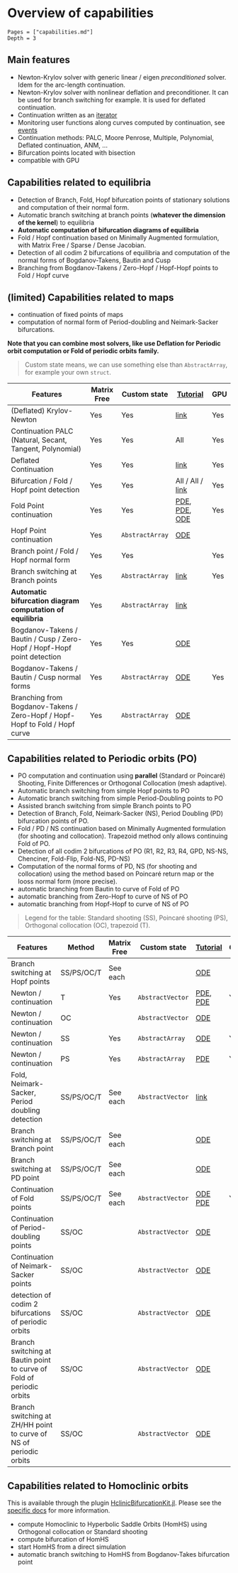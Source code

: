 # Overview of capabilities

```@contents
Pages = ["capabilities.md"]
Depth = 3
```

## Main features

- Newton-Krylov solver with generic linear / eigen *preconditioned* solver. Idem for the arc-length continuation.
- Newton-Krylov solver with nonlinear deflation and preconditioner. It can be used for branch switching for example. It is used for deflated continuation.
- Continuation written as an [iterator](https://bifurcationkit.github.io/BifurcationKitDocs.jl/dev/iterator/)
- Monitoring user functions along curves computed by continuation, see [events](https://bifurcationkit.github.io/BifurcationKitDocs.jl/dev/EventCallback/)
- Continuation methods: PALC, Moore Penrose, Multiple, Polynomial, Deflated continuation, ANM, ...
- Bifurcation points located with bisection
- compatible with GPU

## Capabilities related to equilibria
- Detection of Branch, Fold, Hopf bifurcation points of stationary solutions and computation of their normal form.
- Automatic branch switching at branch points (**whatever the dimension of the kernel**) to equilibria
- **Automatic computation of bifurcation diagrams of equilibria**
- Fold / Hopf continuation based on Minimally Augmented formulation, with Matrix Free / Sparse / Dense Jacobian.
- Detection of all codim 2 bifurcations of equilibria and computation of the normal forms of Bogdanov-Takens, Bautin and Cusp
- Branching from Bogdanov-Takens / Zero-Hopf / Hopf-Hopf points to Fold / Hopf curve

## (limited) Capabilities related to maps
- continuation of fixed points of maps
- computation of normal form of Period-doubling and Neimark-Sacker bifurcations.

**Note that you can combine most solvers, like use Deflation for Periodic orbit computation or Fold of periodic orbits family.**

> Custom state means, we can use something else than `AbstractArray`, for example your own `struct`.

|Features|Matrix Free|Custom state| [Tutorial](https://bifurcationkit.github.io/BifurcationKitDocs.jl/dev/tutorials/tutorials/) | GPU |
|---|---|---|---|---|
| (Deflated) Krylov-Newton| Yes| Yes| [link](https://bifurcationkit.github.io/BifurcationKitDocs.jl/dev/deflatedproblem/)| Yes|
| Continuation PALC (Natural, Secant, Tangent, Polynomial) | Yes| Yes |All  | Yes |
| Deflated Continuation | Yes| Yes| [link](https://bifurcationkit.github.io/BifurcationKitDocs.jl/dev/tutorials/tutorialCarrier/#Deflated-Continuation-in-the-Carrier-Problem-1) |Yes  |
| Bifurcation / Fold / Hopf point detection | Yes| Yes| All / All / [link](https://bifurcationkit.github.io/BifurcationKitDocs.jl/dev/tutorials/tutorials/#Bifurcation-diagrams-with-periodic-orbits-1) | Yes |
| Fold Point continuation | Yes| Yes| [PDE](https://bifurcationkit.github.io/BifurcationKitDocs.jl/dev/tutorials/tutorials1/#Temperature-model-(simplest-example-for-equilibria)-1), [PDE](https://bifurcationkit.github.io/BifurcationKitDocs.jl/dev/tutorials/tutorialsCGL/#Complex-Ginzburg-Landau-2d-1), [ODE](https://bifurcationkit.github.io/BifurcationKitDocs.jl/dev/tutorials/ode/lorenz84/#Extended-Lorenz-84-model-(codim-2-BT/ZH-aBS)) | Yes |
| Hopf Point continuation | Yes| `AbstractArray` | [ODE](https://bifurcationkit.github.io/BifurcationKitDocs.jl/dev/tutorials/ode/lorenz84/#Extended-Lorenz-84-model-(codim-2-BT/ZH-aBS)) ||
| Branch point / Fold / Hopf normal form | Yes| Yes|  | Yes | [link](https://bifurcationkit.github.io/BifurcationKitDocs.jl/dev/tutorials/tutorials3/#Continuation-of-Hopf-points-1) | |
| Branch switching at Branch points | Yes| `AbstractArray` | [link](https://bifurcationkit.github.io/BifurcationKitDocs.jl/dev/branchswitching/#From-simple-branch-point-to-equilibria) | Yes |
| **Automatic bifurcation diagram computation of equilibria** | Yes| `AbstractArray` |  [link](https://bifurcationkit.github.io/BifurcationKitDocs.jl/dev/tutorials/ode/tutorialPP2/#pp2-example-from-AUTO07p-(aBD-Hopf-aBS)) | |
| Bogdanov-Takens / Bautin / Cusp / Zero-Hopf / Hopf-Hopf point detection | Yes| Yes | [ODE](https://bifurcationkit.github.io/BifurcationKitDocs.jl/dev/tutorials/ode/lorenz84/#Extended-Lorenz-84-model-(codim-2-BT/ZH-aBS)) | |
| Bogdanov-Takens / Bautin / Cusp normal forms | Yes| `AbstractArray`| [ODE](https://bifurcationkit.github.io/BifurcationKitDocs.jl/dev/tutorials/ode/lorenz84/#Extended-Lorenz-84-model-(codim-2-BT/ZH-aBS))| Yes |
| Branching from Bogdanov-Takens / Zero-Hopf / Hopf-Hopf to Fold / Hopf curve | Yes | `AbstractArray` | [ODE](https://bifurcationkit.github.io/BifurcationKitDocs.jl/dev/tutorials/ode/lorenz84/#Extended-Lorenz-84-model-(codim-2-BT/ZH-aBS))|  |


## Capabilities related to Periodic orbits (PO)

- PO computation and continuation using **parallel** (Standard or Poincaré) Shooting, Finite Differences or Orthogonal Collocation (mesh adaptive).
- Automatic branch switching from simple Hopf points to PO
- Automatic branch switching from simple Period-Doubling points to PO
- Assisted branch switching from simple Branch points to PO
- Detection of Branch, Fold, Neimark-Sacker (NS), Period Doubling (PD) bifurcation points of PO.
- Fold / PD / NS continuation based on Minimally Augmented formulation (for shooting and collocation). Trapezoid method only allows continuing Fold of PO.
- Detection of all codim 2 bifurcations of PO (R1, R2, R3, R4, GPD, NS-NS, Chenciner, Fold-Flip, Fold-NS, PD-NS)
- Computation of the normal forms of PD, NS (for shooting and collocation) using the method based on Poincaré return map or the Iooss normal form (more precise).
- automatic branching from Bautin to curve of Fold of PO
- automatic branching from Zero-Hopf to curve of NS of PO
- automatic branching from Hopf-Hopf to curve of NS of PO

> Legend for the table: Standard shooting (SS), Poincaré shooting (PS), Orthogonal collocation (OC), trapezoid (T).

|Features|Method|Matrix Free|Custom state| [Tutorial](https://bifurcationkit.github.io/BifurcationKitDocs.jl/dev/tutorials/tutorials/) | GPU |
|---|---|---|---|---|---|
| Branch switching at Hopf points |SS/PS/OC/T| See each|  | [ODE](https://bifurcationkit.github.io/BifurcationKitDocs.jl/dev/tutorials/ode/tutorialsODE-PD/#Period-doubling-in-Lur'e-problem-(PD-aBS)) | |
| Newton / continuation | T | Yes| `AbstractVector` | [PDE](https://bifurcationkit.github.io/BifurcationKitDocs.jl/dev/tutorials/tutorials3/#Brusselator-1d-(automatic)-1), [PDE](https://bifurcationkit.github.io/BifurcationKitDocs.jl/dev/tutorials/tutorialsCGL/#Complex-Ginzburg-Landau-2d-1) | Yes|
| Newton / continuation |OC| | `AbstractVector` | [ODE](https://bifurcationkit.github.io/BifurcationKitDocs.jl/dev/tutorials/ode/tutorialsODE/#Neural-mass-equation-(Hopf-aBS)) | |
| Newton / continuation |SS| Yes| `AbstractArray` |  [ODE](https://bifurcationkit.github.io/BifurcationKitDocs.jl/dev/tutorials/ode/tutorialsODE-PD/#Period-doubling-in-Lur'e-problem-(PD-aBS)) | Yes|
| Newton / continuation |PS| Yes| `AbstractArray` |  [PDE](https://bifurcationkit.github.io/BifurcationKitDocs.jl/dev/tutorials/tutorials3/#d-Brusselator-(automatic)) | Yes|
| Fold, Neimark-Sacker, Period doubling detection |SS/PS/OC/T| See each| `AbstractVector` | [link](https://bifurcationkit.github.io/BifurcationKitDocs.jl/dev/tutorials/tutorials3/#d-Brusselator-(automatic))  | |
| Branch switching at Branch point |SS/PS/OC/T| See each|  | [ODE](https://bifurcationkit.github.io/BifurcationKitDocs.jl/dev/tutorials/ode/tutorialsODE-PD/#Period-doubling-in-Lur'e-problem-(PD-aBS)) | |
| Branch switching at PD point |SS/PS/OC/T| See each|  | [ODE](https://bifurcationkit.github.io/BifurcationKitDocs.jl/dev/tutorials/ode/tutorialsODE-PD/#Period-doubling-in-Lur'e-problem-(PD-aBS)) | |
| Continuation of Fold points |SS/PS/OC/T| See each| `AbstractVector` |[ODE](https://bifurcationkit.github.io/BifurcationKitDocs.jl/dev/tutorials/ode/tutorialsCodim2PO/#Periodic-predator-prey-model) [PDE](https://bifurcationkit.github.io/BifurcationKitDocs.jl/dev/tutorials/tutorialsCGL/#Continuation-of-Fold-of-periodic-orbits) | Yes |
| Continuation of Period-doubling points |SS/OC| | `AbstractVector` |  [ODE](https://bifurcationkit.github.io/BifurcationKitDocs.jl/dev/tutorials/ode/tutorialsCodim2PO/#Continuation-of-Fold/PD-of-periodic-orbits-with-Shooting) | |
| Continuation of Neimark-Sacker points |SS/OC| | `AbstractVector` | [ODE](https://bifurcationkit.github.io/BifurcationKitDocs.jl/dev/tutorials/ode/steinmetz/#Curve-of-NS-points-of-periodic-orbits) | |
| detection of codim 2 bifurcations of periodic orbits |SS/OC| | `AbstractVector` | [ODE](https://bifurcationkit.github.io/BifurcationKitDocs.jl/dev/tutorials/ode/steinmetz/#Curve-of-NS-points-of-periodic-orbits) | |
| Branch switching at Bautin point to curve of Fold of periodic orbits |SS/OC| | `AbstractVector` | [ODE](https://bifurcationkit.github.io/BifurcationKitDocs.jl/dev/tutorials/ode/lorenz84-PO/#Lorenz-84-model,-take-2.) | |
| Branch switching at ZH/HH point to curve of NS of periodic orbits |SS/OC| | `AbstractVector` | [ODE](https://bifurcationkit.github.io/BifurcationKitDocs.jl/dev/tutorials/ode/lorenz84-PO/#Lorenz-84-model,-take-2.) | |

## Capabilities related to Homoclinic orbits

This is available through the plugin [HclinicBifurcationKit.jl](https://github.com/bifurcationkit/HclinicBifurcationKit.jl). Please see the [specific docs](https://bifurcationkit.github.io/HclinicBifurcationKit.jl/dev/) for more information.

- compute Homoclinic to Hyperbolic Saddle Orbits (HomHS) using Orthogonal collocation or Standard shooting
- compute bifurcation of HomHS
- start HomHS from a direct simulation
- automatic branch switching to HomHS from Bogdanov-Takes bifurcation point